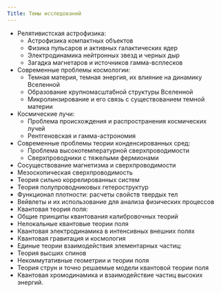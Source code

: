 ```yaml
---
Title: Темы исследований
---
```


* Релятивистская астрофизика:
    * Астрофизика компактных объектов
    * Физика пульсаров и активных галактических ядер
    * Электродинамика нейтронных звезд и черных дыр
    * Загадка магнетаров и источников гамма-всплесков
* Современные проблемы космологии:
    * Темная материя, темная энергия, их влияние на динамику Вселенной
    * Образование крупномасштабной структуры Вселенной
    * Микролинзирование и его связь с существованием темной материи
* Космические лучи:
    * Проблема происхождения и распространения космических лучей
    * Рентгеновская и гамма-астрономия
* Современные проблемы теории конденсированных сред:
    * Проблема высокотемпературной сверхпроводимости
    * Сверхпроводники с тяжелыми фермионами
 * Сосуществование магнетизма и сверхпроводимости
 * Мезоскопическая сверхпроводимость
 * Теория сильно коррелированных систем
 * Теория полупроводниковых гетероструктур
 * Функционал плотности: расчеты свойств твердых тел
 * Вейвлеты и их использование для анализа физических процессов
* Квантовая теория поля:
 * Общие принципы квантования калибровочных теорий
 * Нелокальные квантовые теории поля
 * Квантовая электродинамика в интенсивных внешних полях
 * Квантовая гравитация и космология
* Единые теории взаимодействия элементарных частиц:
 * Теория высших спинов
 * Некоммутативные геометрии и теории поля
 * Теория струн и точно решаемые модели квантовой теории поля
* Квантовая хромодинамика и взаимодействие частиц высоких энергий.

